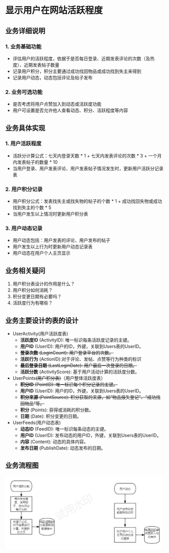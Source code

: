 # 显示用户在网站活跃程度
## 业务详细说明
### 1. 业务基础功能
- 评估用户的活跃程度，依据于是否每日登录、近期发表评论的次数（及热度）、近期发表帖子数量
- 记录用户积分，积分主要通过成功找回物品或成功找到失主来得到
- 记录用户动态，动态包括评论及帖子发布
### 2. 业务可选功能
- 是否考虑将用户点赞加入到动态或活跃度功能
- 用户可设置是否允许他人查看动态、积分、活跃程度等内容
## 业务具体实现
### 1. 用户活跃程度
- 活跃分计算公式：七天内登录天数 * 1 + 七天内发表评论的次数 * 3 + 一个月内发表帖子的数量 * 10
- 当用户登录、用户发表评论、用户发表帖子情况发生时，更新用户活跃分记录表
### 2. 用户积分记录
- 用户积分公式：发表找失主或找失物的帖子的个数 * 1 + 成功找回失物或成功找到失主的个数 * 5
- 当用户发生以上情况时更新用户积分表
### 3. 用户动态记录
- 用户动态包括：用户发表的评论、用户发布的帖子
- 用户发生以上行为时更新用户动态记录表
- 用户动态在用户个人主页显示
## 业务相关疑问
1. 用户积分表设计的作用是什么？
2. 用户积分如何消耗？
3. 积分变更日期有必要吗？
4. 活跃度行为有哪些？
## 业务主要设计的表的设计
- UserActivity(用户活跃度表)
    - **活跃度ID** (ActivityID): 唯一标识每条活跃度记录的主键。
    - **用户ID** (UserID): 用户的ID，外键，关联到Users表的UserID。
    - ~~**登录次数** (LoginCount): 用户登录平台的次数。~~
    - **活跃行为** (ActionID):对于评论、发帖、点赞等行为种类的标识
    - ~~**最后登录日期** (LastLoginDate): 用户最后一次登录的日期。~~
    - **活跃分数** (ActivityScore): 基于用户活动计算的活跃度分数。
- UserPoints~~(用户积分表)~~（用户整体活跃度表）
    - ~~**积分ID** (PointID): 唯一标识每个积分记录的主键。~~
    - **用户ID** (UserID): 用户的ID，外键，关联到Users表的UserID。
    - ~~**积分来源** (PointSource): 积分获取的来源，如“物品报失登记”、“成功找回物品”等。~~
    - **积分** (Points): 获得或消耗的积分数。
    - **日期** (Date): 积分变更的日期。
- UserFeeds(用户动态表)
   - **动态ID** (FeedID): 唯一标识每条动态的主键。
   - **用户ID** (UserID): 发布动态的用户ID，外键，关联到Users表的UserID。
   - **内容** (Content): 动态的具体内容。
   - **发布日期** (PublishDate): 动态发布的日期。
## 业务流程图
![流程图](Resource/显示用户活跃度流程图.jpg)